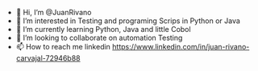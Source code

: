 - 👋 Hi, I’m @JuanRivano
- 👀 I’m interested in Testing and programing Scrips in Python or Java
- 🌱 I’m currently learning Python, Java and little Cobol
- 💞️ I’m looking to collaborate on automation Testing
- 📫 How to reach me linkedin https://www.linkedin.com/in/juan-rivano-carvajal-72946b88

<!---
JuanRivano/JuanRivano is a ✨ special ✨ repository because its `README.md` (this file) appears on your GitHub profile.
You can click the Preview link to take a look at your changes.
--->
